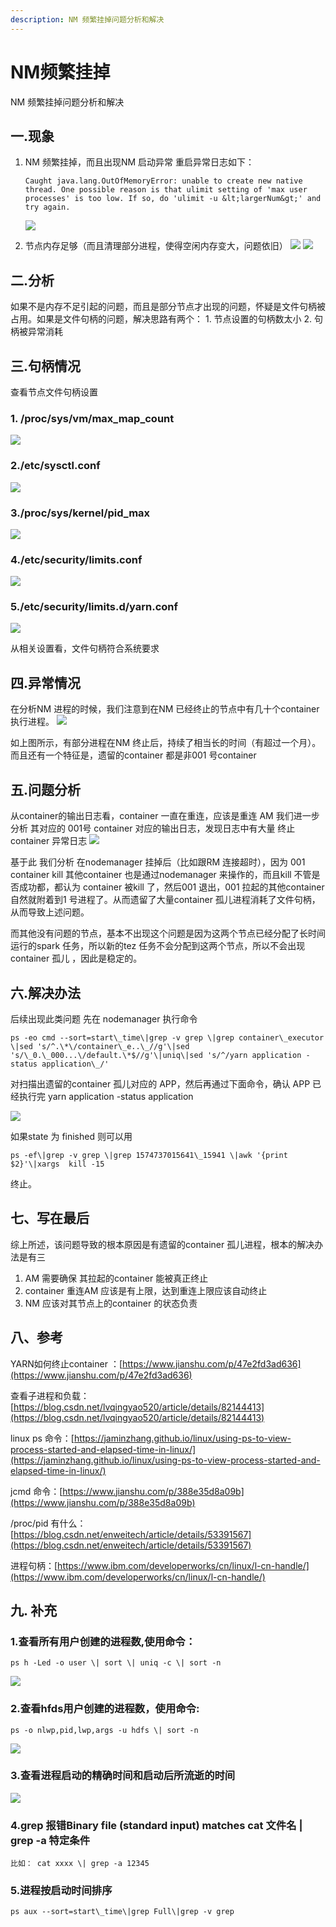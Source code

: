 ```yaml
---
description: NM 频繁挂掉问题分析和解决
---
```


# NM频繁挂掉

NM 频繁挂掉问题分析和解决

## 一.现象

1. NM 频繁挂掉，而且出现NM 启动异常 重启异常日志如下：

   ```text
   Caught java.lang.OutOfMemoryError: unable to create new native thread. One possible reason is that ulimit setting of 'max user processes' is too low. If so, do 'ulimit -u &lt;largerNum&gt;' and try again.
   ```

   ![](https://qqadapt.qpic.cn/txdocpic/0/3dd06b5a9ee219602cf3709c259a12cd/0?w=2560&h=2560)

2. 节点内存足够（而且清理部分进程，使得空闲内存变大，问题依旧） ![](https://qqadapt.qpic.cn/txdocpic/0/4fb6945e230ff6bf54ea0877ee0caef6/0?w=2560&h=2560) ![](https://qqadapt.qpic.cn/txdocpic/0/2da50e6d8b9e739b1126ce11e1be09c7/0?w=2560&h=2560)

## 二.分析

如果不是内存不足引起的问题，而且是部分节点才出现的问题，怀疑是文件句柄被占用。如果是文件句柄的问题，解决思路有两个： 1. 节点设置的句柄数太小 2. 句柄被异常消耗

## 三.句柄情况

查看节点文件句柄设置

###  1. /proc/sys/vm/max\_map\_count

![](https://qqadapt.qpic.cn/txdocpic/0/f85518eee0cbd85d329452d89ecc18cf/0?w=1972&h=120)

### 2./etc/sysctl.conf

![](https://qqadapt.qpic.cn/txdocpic/0/780a46a4fccaa461a7e8e3bf403ba168/0?w=1992&h=1626)

### 3./proc/sys/kernel/pid\_max

![](https://qqadapt.qpic.cn/txdocpic/0/ac8414916d03df6fe808dc94108f84f7/0?w=1292&h=108)

### 4./etc/security/limits.conf

![](https://qqadapt.qpic.cn/txdocpic/0/ca326685db7566f87ff799760eeca7a7/0?w=720&h=704)

### 5./etc/security/limits.d/yarn.conf

![](https://qqadapt.qpic.cn/txdocpic/0/0d0e80fa4a13a4117756fd2af7f24aee/0?w=1650&h=970)

从相关设置看，文件句柄符合系统要求

## 四.异常情况

在分析NM 进程的时候，我们注意到在NM 已经终止的节点中有几十个container 执行进程。 ![](https://qqadapt.qpic.cn/txdocpic/0/f76dd51f0563cae428f628fdc5cca477/0?w=2608&h=1560)

如上图所示，有部分进程在NM 终止后，持续了相当长的时间（有超过一个月）。 而且还有一个特征是，遗留的container 都是非001 号container

## 五.问题分析

从container的输出日志看，container 一直在重连，应该是重连 AM 我们进一步分析 其对应的 001号 container 对应的输出日志，发现日志中有大量 终止 container 异常日志 ![](https://qqadapt.qpic.cn/txdocpic/0/85021b12816f2567c079f40d834abb86/0?w=2628&h=1498)

基于此 我们分析 在nodemanager 挂掉后（比如跟RM 连接超时），因为 001 container kill 其他container 也是通过nodemanager 来操作的，而且kill 不管是否成功都，都认为 container 被kill 了，然后001 退出，001 拉起的其他container 自然就附着到1 号进程了。从而遗留了大量container 孤儿进程消耗了文件句柄，从而导致上述问题。

而其他没有问题的节点，基本不出现这个问题是因为这两个节点已经分配了长时间运行的spark 任务，所以新的tez 任务不会分配到这两个节点，所以不会出现container 孤儿 ，因此是稳定的。

## 六.解决办法

后续出现此类问题 先在 nodemanager 执行命令

```text
ps -eo cmd --sort=start\_time\|grep -v grep \|grep container\_executor \|sed 's/^.\*\/container\_e..\_//g'\|sed 's/\_0.\_000...\/default.\*$//g'\|uniq\|sed 's/^/yarn application -status application\_/'
```

对扫描出遗留的container 孤儿对应的 APP，然后再通过下面命令，确认 APP 已经执行完 yarn application -status application

![](https://qqadapt.qpic.cn/txdocpic/0/7a6c9f43f96861cf6d6f5cfb0d62fcf8/0?w=2548&h=1414)

如果state 为 finished 则可以用

```text
ps -ef\|grep -v grep \|grep 1574737015641\_15941 \|awk '{print $2}'\|xargs  kill -15
```

终止。

## 七、写在最后

综上所述，该问题导致的根本原因是有遗留的container 孤儿进程，根本的解决办法是有三

1. AM 需要确保 其拉起的container 能被真正终止
2. container 重连AM 应该是有上限，达到重连上限应该自动终止
3. NM 应该对其节点上的container 的状态负责

## 八、参考

YARN如何终止container ：[https://www.jianshu.com/p/47e2fd3ad636](https://www.jianshu.com/p/47e2fd3ad636)

查看子进程和负载：[https://blog.csdn.net/lvqingyao520/article/details/82144413](https://blog.csdn.net/lvqingyao520/article/details/82144413)

linux ps 命令：[https://jaminzhang.github.io/linux/using-ps-to-view-process-started-and-elapsed-time-in-linux/](https://jaminzhang.github.io/linux/using-ps-to-view-process-started-and-elapsed-time-in-linux/)

jcmd 命令：[https://www.jianshu.com/p/388e35d8a09b](https://www.jianshu.com/p/388e35d8a09b)

/proc/pid 有什么：[https://blog.csdn.net/enweitech/article/details/53391567](https://blog.csdn.net/enweitech/article/details/53391567)

进程句柄：[https://www.ibm.com/developerworks/cn/linux/l-cn-handle/](https://www.ibm.com/developerworks/cn/linux/l-cn-handle/)

## 九. 补充

### 1.查看所有用户创建的进程数,使用命令：

```text
ps h -Led -o user \| sort \| uniq -c \| sort -n
```

![](https://qqadapt.qpic.cn/txdocpic/0/a884e63bc8ffc2fc1dcc7fd39654b18e/0?w=524&h=199)

### 2.查看hfds用户创建的进程数，使用命令:

```text
ps -o nlwp,pid,lwp,args -u hdfs \| sort -n
```

![](https://qqadapt.qpic.cn/txdocpic/0/cad8dde6d3b4a22b072473718662f36f/0?w=483&h=92)

### 3.查看进程启动的精确时间和启动后所流逝的时间

![](https://qqadapt.qpic.cn/txdocpic/0/d5ddfe0a4395bd9fef1d5893368c5bca/0?w=1588&h=210)

### 4.grep 报错Binary file \(standard input\) matches cat 文件名 \| grep -a 特定条件

```text
比如： cat xxxx \| grep -a 12345
```

### 5.进程按启动时间排序

```text
ps aux --sort=start\_time\|grep Full\|grep -v grep
```

